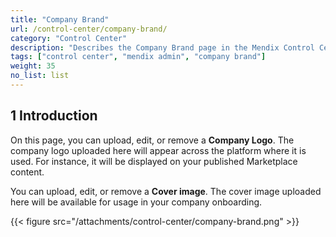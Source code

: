 ```yaml
---
title: "Company Brand"
url: /control-center/company-brand/
category: "Control Center"
description: "Describes the Company Brand page in the Mendix Control Center."
tags: ["control center", "mendix admin", "company brand"]
weight: 35
no_list: list
---
```


## 1 Introduction

On this page, you can upload, edit, or remove a **Company Logo**. The company logo uploaded here will appear across the platform where it is used. For instance, it will be displayed on your published Marketplace content.

You can upload, edit, or remove a **Cover image**. The cover image uploaded here will be available for usage in your company onboarding.

{{< figure src="/attachments/control-center/company-brand.png" >}}
